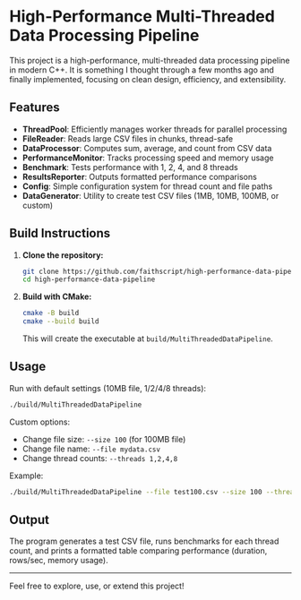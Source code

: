 # High-Performance Multi-Threaded Data Processing Pipeline

This project is a high-performance, multi-threaded data processing pipeline in modern C++. It is something I thought through a few months ago and finally implemented, focusing on clean design, efficiency, and extensibility.

## Features
- **ThreadPool**: Efficiently manages worker threads for parallel processing
- **FileReader**: Reads large CSV files in chunks, thread-safe
- **DataProcessor**: Computes sum, average, and count from CSV data
- **PerformanceMonitor**: Tracks processing speed and memory usage
- **Benchmark**: Tests performance with 1, 2, 4, and 8 threads
- **ResultsReporter**: Outputs formatted performance comparisons
- **Config**: Simple configuration system for thread count and file paths
- **DataGenerator**: Utility to create test CSV files (1MB, 10MB, 100MB, or custom)

## Build Instructions

1. **Clone the repository:**
   ```sh
   git clone https://github.com/faithscript/high-performance-data-pipeline.git
   cd high-performance-data-pipeline
   ```

2. **Build with CMake:**
   ```sh
   cmake -B build
   cmake --build build
   ```
   This will create the executable at `build/MultiThreadedDataPipeline`.

## Usage

Run with default settings (10MB file, 1/2/4/8 threads):
```sh
./build/MultiThreadedDataPipeline
```

Custom options:
- Change file size: `--size 100` (for 100MB file)
- Change file name: `--file mydata.csv`
- Change thread counts: `--threads 1,2,4,8`

Example:
```sh
./build/MultiThreadedDataPipeline --file test100.csv --size 100 --threads 2,4,8
```

## Output
The program generates a test CSV file, runs benchmarks for each thread count, and prints a formatted table comparing performance (duration, rows/sec, memory usage).

---

Feel free to explore, use, or extend this project! 